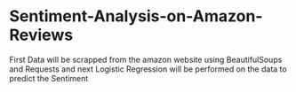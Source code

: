 # Sentiment-Analysis-on-Amazon-Reviews
First Data will be scrapped from the amazon website using BeautifulSoups and Requests and next Logistic Regression will be performed on the data to predict the Sentiment
